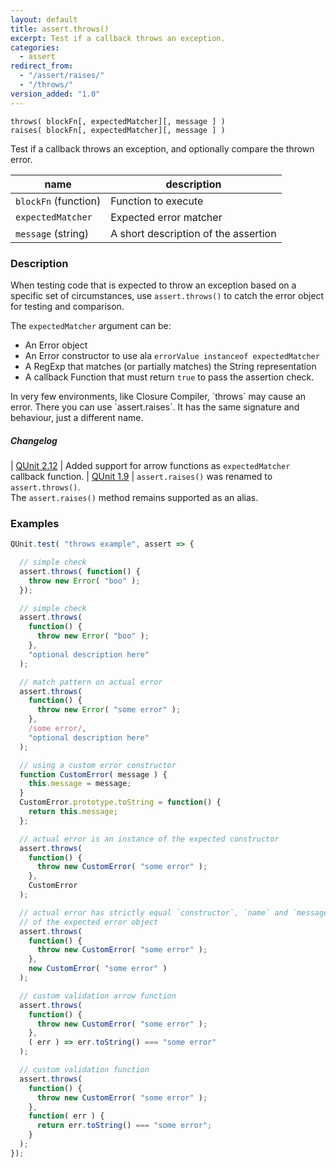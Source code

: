 ```yaml
---
layout: default
title: assert.throws()
excerpt: Test if a callback throws an exception.
categories:
  - assert
redirect_from:
  - "/assert/raises/"
  - "/throws/"
version_added: "1.0"
---
```


`throws( blockFn[, expectedMatcher][, message ] )`<br>
`raises( blockFn[, expectedMatcher][, message ] )`

Test if a callback throws an exception, and optionally compare the thrown error.

| name | description |
|------|-------------|
| `blockFn` (function) | Function to execute |
| `expectedMatcher` | Expected error matcher |
| `message` (string) | A short description of the assertion |


### Description

When testing code that is expected to throw an exception based on a specific set of circumstances, use `assert.throws()` to catch the error object for testing and comparison.

The `expectedMatcher` argument can be:

* An Error object
* An Error constructor to use ala `errorValue instanceof expectedMatcher`
* A RegExp that matches (or partially matches) the String representation
* A callback Function that must return `true` to pass the assertion check.

<p class="note" markdown="1">In very few environments, like Closure Compiler, `throws` may cause an error. There you can use `assert.raises`. It has the same signature and behaviour, just a different name.</p>

##### Changelog

| [QUnit 2.12](https://github.com/qunitjs/qunit/releases/tag/2.12.0) | Added support for arrow functions as `expectedMatcher` callback function.
| [QUnit 1.9](https://github.com/qunitjs/qunit/releases/tag/v1.9.0) | `assert.raises()` was renamed to `assert.throws()`.<br>The  `assert.raises()` method remains supported as an alias.

### Examples

```js
QUnit.test( "throws example", assert => {

  // simple check
  assert.throws( function() {
    throw new Error( "boo" );
  });

  // simple check
  assert.throws(
    function() {
      throw new Error( "boo" );
    },
    "optional description here"
  );

  // match pattern on actual error
  assert.throws(
    function() {
      throw new Error( "some error" );
    },
    /some error/,
    "optional description here"
  );

  // using a custom error constructor
  function CustomError( message ) {
    this.message = message;
  }
  CustomError.prototype.toString = function() {
    return this.message;
  };

  // actual error is an instance of the expected constructor
  assert.throws(
    function() {
      throw new CustomError( "some error" );
    },
    CustomError
  );

  // actual error has strictly equal `constructor`, `name` and `message` properties
  // of the expected error object
  assert.throws(
    function() {
      throw new CustomError( "some error" );
    },
    new CustomError( "some error" )
  );

  // custom validation arrow function
  assert.throws(
    function() {
      throw new CustomError( "some error" );
    },
    ( err ) => err.toString() === "some error"
  );

  // custom validation function
  assert.throws(
    function() {
      throw new CustomError( "some error" );
    },
    function( err ) {
      return err.toString() === "some error";
    }
  );
});
```
